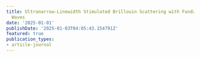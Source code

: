 ```yaml
---
title: Ultranarrow-Linewidth Stimulated Brillouin Scattering with Fundamental Acoustic
  Waves
date: '2025-01-01'
publishDate: '2025-01-03T04:05:43.154791Z'
featured: true
publication_types:
- article-journal
---
```

